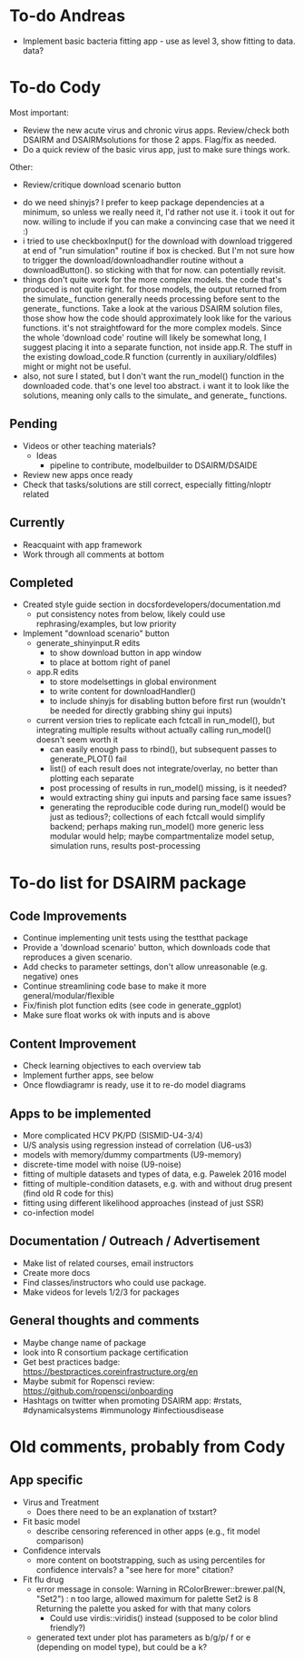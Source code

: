 # To-do Andreas

* Implement basic bacteria fitting app - use as level 3, show fitting to data. data?




# To-do Cody

Most important:
* Review the new acute virus and chronic virus apps. Review/check both DSAIRM and DSAIRMsolutions for those 2 apps. Flag/fix as needed.
* Do a quick review of the basic virus app, just to make sure things work.

Other:
* Review/critique download scenario button
- do we need shinyjs? I prefer to keep package dependencies at a minimum, so unless we really need it, I'd rather not use it. i took it out for now. willing to include if you can make a convincing case that we need it :)
- i tried to use checkboxInput() for the download with download triggered at end of "run simulation" routine if box is checked. But I'm not sure how to trigger the download/downloadhandler routine without a downloadButton(). so sticking with that for now. can potentially revisit. 
- things don't quite work for the more complex models. the code that's produced is not quite right. for those models, the output returned from the simulate_ function generally needs processing before sent to the generate_ functions. Take a look at the various DSAIRM solution files, those show how the code should approximately look like for the various functions. it's not straightfoward for the more complex models. Since the whole 'download code' routine will likely be somewhat long, I suggest placing it into a separate function, not inside app.R. The stuff in the existing dowload_code.R function (currently in auxiliary/oldfiles) might or might not be useful.
- also, not sure I stated, but I don't want the run_model() function in the downloaded code. that's one level too abstract. i want it to look like the solutions, meaning only calls to the simulate_ and generate_ functions.



## Pending
* Videos or other teaching materials?
    + Ideas
        - pipeline to contribute, modelbuilder to DSAIRM/DSAIDE
* Review new apps once ready
* Check that tasks/solutions are still correct, especially fitting/nloptr related

## Currently
* Reacquaint with app framework
* Work through all comments at bottom

## Completed
* Created style guide section in docsfordevelopers/documentation.md
    + put consistency notes from below, likely could use rephrasing/examples, but low priority
* Implement "download scenario" button
    + generate_shinyinput.R edits
        - to show download button in app window
        - to place at bottom right of panel
    + app.R edits
        - to store modelsettings in global environment
        - to write content for downloadHandler()
        - to include shinyjs for disabling button before first run (wouldn't be needed for directly grabbing shiny gui inputs)
    + current version tries to replicate each fctcall in run_model(), but integrating multiple results without actually calling run_model() doesn't seem worth it
        - can easily enough pass to rbind(), but subsequent passes to generate_PLOT() fail 
        - list() of each result does not integrate/overlay, no better than plotting each separate
        - post processing of results in run_model() missing, is it needed?
        - would extracting shiny gui inputs and parsing face same issues?
        - generating the reproducible code during run_model() would be just as tedious?; collections of each fctcall would simplify backend; perhaps making run_model() more generic less modular would help; maybe compartmentalize model setup, simulation runs, results post-processing



# To-do list for DSAIRM package

## Code Improvements
* Continue implementing unit tests using the testthat package
* Provide a 'download scenario' button, which downloads code that reproduces a given scenario.
* Add checks to parameter settings, don't allow unreasonable (e.g. negative) ones
* Continue streamlining code base to make it more general/modular/flexible
* Fix/finish plot function edits (see code in generate_ggplot)
* Make sure float works ok with inputs and is above

## Content Improvement
* Check learning objectives to each overview tab
* Implement further apps, see below
* Once flowdiagramr is ready, use it to re-do model diagrams


## Apps to be implemented
* More complicated HCV PK/PD (SISMID-U4-3/4)
* U/S analysis using regression instead of correlation (U6-us3)
* models with memory/dummy compartments (U9-memory)
* discrete-time model with noise (U9-noise)
* fitting of multiple datasets and types of data, e.g. Pawelek 2016 model
* fitting of multiple-condition datasets, e.g. with and without drug present (find old R code for this) 
* fitting using different likelihood approaches (instead of just SSR)
* co-infection model

## Documentation / Outreach / Advertisement
* Make list of related courses, email instructors
* Create more docs
* Find classes/instructors who could use package.
* Make videos for levels 1/2/3 for packages 

## General thoughts and comments
* Maybe change name of package
* look into R consortium package certification
* Get best practices badge: https://bestpractices.coreinfrastructure.org/en
* Maybe submit for Ropensci review: https://github.com/ropensci/onboarding
* Hashtags on twitter when promoting DSAIRM app: #rstats, #dynamicalsystems #immunology #infectiousdisease



# Old comments, probably from Cody

## App specific

* Virus and Treatment
  + Does there need to be an explanation of txstart? 
* Fit basic model
  + describe censoring referenced in other apps (e.g., fit model comparison)
* Confidence intervals
  + more content on bootstrapping, such as using percentiles for confidence intervals? a "see here for more" citation?
* Fit flu drug
  + error message in console: Warning in RColorBrewer::brewer.pal(N, "Set2") : n too large, allowed maximum for palette Set2 is 8 Returning the palette you asked for with that many colors
    - Could use virdis::viridis() instead (supposed to be color blind friendly?)
  + generated text under plot has parameters as b/g/p/ f or e (depending on model type), but could be a k?
